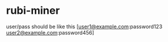 # rubi-miner
user/pass should be like this 
[user1@example.com:password123
user2@example.com:password456]
